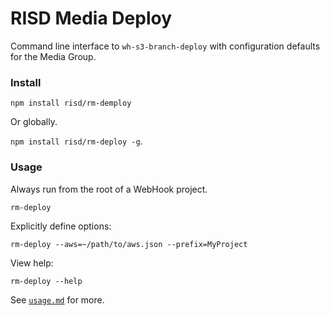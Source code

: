 # RISD Media Deploy

Command line interface to `wh-s3-branch-deploy` with configuration defaults for the Media Group.

### Install

`npm install risd/rm-demploy`

Or globally.

`npm install risd/rm-deploy -g`.

### Usage

Always run from the root of a WebHook project.

`rm-deploy`

Explicitly define options:

`rm-deploy --aws=~/path/to/aws.json --prefix=MyProject`

View help:

`rm-deploy --help`

See [`usage.md`](bin/usage.md) for more.